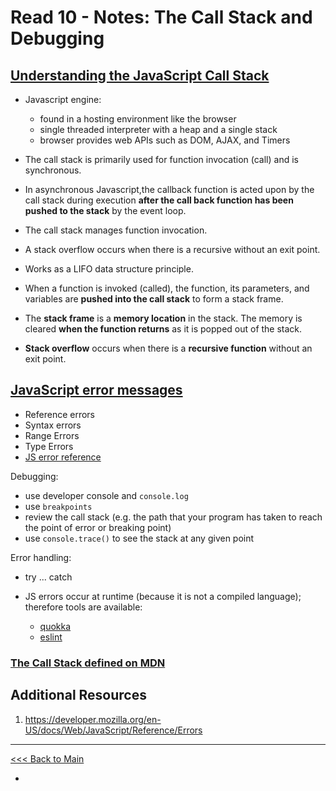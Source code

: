 # Read 10 - Notes: The Call Stack and Debugging

## [Understanding the JavaScript Call Stack](https://medium.freecodecamp.org/understanding-the-javascript-call-stack-861e41ae61d4)
+ Javascript engine:
  - found in a hosting environment like the browser
  - single threaded interpreter with a heap and a single stack
  - browser provides web APIs such as DOM, AJAX, and Timers

+ The call stack is primarily used for function invocation (call) and is synchronous.

+ In asynchronous Javascript,the callback function is acted upon by the call stack during execution **after the call back function has been pushed to the stack** by the event loop.

+ The call stack manages function invocation.

+ A stack overflow occurs when there is a recursive without an exit point.

+ Works as a LIFO data structure principle.

+ When a function is invoked (called), the function, its parameters, and variables are **pushed into the call stack** to form a stack frame.

+ The **stack frame** is a **memory location** in the stack. The memory is cleared **when the function returns** as it is popped out of the stack.

+ **Stack overflow** occurs when there is a **recursive function** without an exit point.

## [JavaScript error messages](https://codeburst.io/javascript-error-messages-debugging-d23f84f0ae7c)

+ Reference errors
+ Syntax errors
+ Range Errors
+ Type Errors
+ [JS error reference](https://developer.mozilla.org/en-US/docs/Web/JavaScript/Reference/Errors)

Debugging:
+ use developer console and `console.log`
+ use `breakpoints`
+ review the call stack (e.g. the path that your program has taken to reach the point of error or breaking point)
+ use `console.trace()` to see the stack at any given point

Error handling:
+ try ... catch

+ JS errors occur at runtime (because it is not a compiled language); therefore tools are available:
  - [quokka](https://quokkajs.com/)
  - [eslint](http://eslint.org/)



### [The Call Stack defined on MDN](https://developer.mozilla.org/en-US/docs/Glossary/Call_stack)




## Additional Resources
1. https://developer.mozilla.org/en-US/docs/Web/JavaScript/Reference/Errors

***
[<<< Back to Main](https://sangmlee76.github.io/reading-notes/)






+